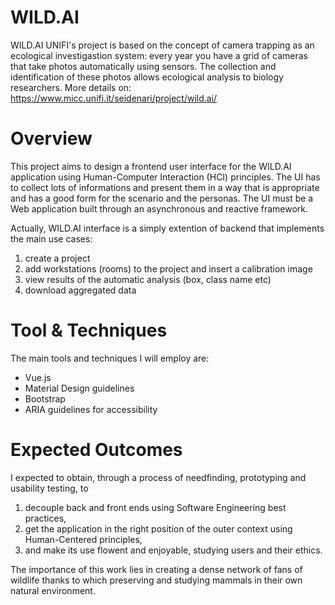 # WILD.AI
WILD.AI UNIFI's project is based on the concept of camera trapping as an ecological investigastion system: every year you have a grid of cameras that take photos automatically using sensors. The collection and identification of these photos allows ecological analysis to biology researchers. More details on:
https://www.micc.unifi.it/seidenari/project/wild.ai/

# Overview
This project aims to design a frontend user interface for the WILD.AI application using Human-Computer Interaction (HCI) principles.
The UI has to collect lots of informations and present them in a way that is appropriate and has a good form for the scenario and the personas.
The UI must be a Web application built through an asynchronous and reactive framework.

Actually, WILD.AI interface is a simply extention of backend that implements the main use cases:
1) create a project
2) add workstations (rooms) to the project and insert a calibration image
3) view results of the automatic analysis (box, class name etc)
4) download aggregated data

# Tool & Techniques
The main tools and techniques I will employ are:
- Vue.js
- Material Design guidelines
- Bootstrap
- ARIA guidelines for accessibility

# Expected Outcomes
I expected to obtain, through a process of needfinding, prototyping and usability testing, to 
1) decouple back and front ends using Software Engineering best practices,
2) get the application in the right position of the outer context using Human-Centered principles,
3) and make its use flowent and enjoyable, studying users and their ethics.

The importance of this work lies in creating a dense network of fans of wildlife thanks to which preserving and studying mammals in their own natural environment.
